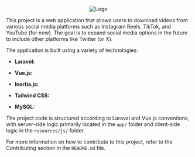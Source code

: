 <p align="center">
  <img src="https://i.postimg.cc/7YDBJ2rx/Venir-Vectorized.png" alt="Logo">
</p>

This project is a web application that allows users to download videos from various social media platforms such as Instagram Reels, TikTok, and YouTube (for now). The goal is to expand social media options in the future to include other platforms like Twitter (or X).

The application is built using a variety of technologies:

-   **Laravel:**

-   **Vue.js:**

-   **Inertia.js:**

-   **Tailwind CSS:**

-   **MySQL:**

The project code is structured according to Laravel and Vue.js conventions, with server-side logic primarily located in the `app/` folder and client-side logic in the `resources/js/` folder.

For more information on how to contribute to this project, refer to the Contributing section in the `README.md` file.
